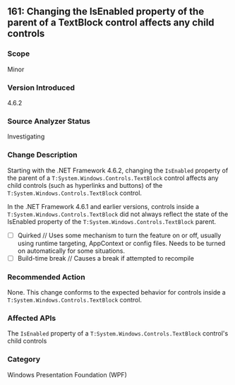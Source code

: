 ## 161: Changing the IsEnabled property of the parent of a TextBlock control affects any child controls

### Scope
Minor

### Version Introduced
4.6.2

### Source Analyzer Status
Investigating

### Change Description
Starting with the .NET Framework 4.6.2, changing the `IsEnabled` property of the parent of a `T:System.Windows.Controls.TextBlock` control affects any child controls (such as hyperlinks and buttons) of the `T:System.Windows.Controls.TextBlock` control.

In the .NET Framework 4.6.1 and earlier versions, controls inside a `T:System.Windows.Controls.TextBlock` did not always reflect the state of the IsEnabled property of the `T:System.Windows.Controls.TextBlock` parent.

- [ ] Quirked // Uses some mechanism to turn the feature on or off, usually using runtime targeting, AppContext or config files. Needs to be turned on automatically for some situations.
- [ ] Build-time break // Causes a break if attempted to recompile

### Recommended Action
None. This change conforms to the expected behavior for controls inside a `T:System.Windows.Controls.TextBlock` control.

### Affected APIs
The `IsEnabled` property of a `T:System.Windows.Controls.TextBlock` control's child controls

### Category
Windows Presentation Foundation (WPF)

<!--
    ### Original Bug
    213267
-->


